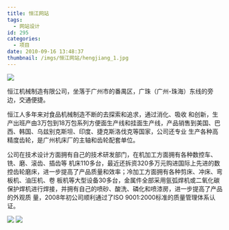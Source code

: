 ```yaml
---
title: 恒江网站
tags:
  - 网站设计
id: 295
categories:
  - 项目
date: 2010-09-16 13:48:37
thumbnail: /imgs/恒江网站/hengjiang_1.jpg
---
```


[![](/imgs/恒江网站/hengjiang_1.jpg)](/imgs/恒江网站/hengjiang_1.jpg)

恒江机械制造有限公司，坐落于广州市的番禺区，广珠（广州-珠海）东线的旁边，交通便捷。

恒江人多年来对食品机械制造不断的去探索和追求，通过消化、吸收 和创新，生产出班产由3万包到18万包系列方便面生产线和挂面生产线，产品销售到美国、巴西、韩国、乌兹别克斯坦、印度、捷克斯洛伐克等国家，公司还专业 生产各种高精度齿轮，是广州机床厂的主轴和齿轮配套单位。

公司在技术设计方面拥有自己的技术研发部门，在机加工方面拥有各种数控车、铣、磨、滚齿、插齿等 机床110多台，最近还拆资320多万元购进国际上先进的数控齿轮磨床，进一步提高了产品质量和效率；冷加工方面拥有各种剪床、冲床、弯板机、油压机、卷 板机等大型设备30多台，金属件全部采用氩弧焊机或二氧化碳保护焊机进行焊接，并拥有自己的喷砂、酸洗、磷化和喷漆房，进一步提高了产品的外观质 量，2008年初公司顺利通过了ISO 9001:2000标准的质量管理体系认证。

[![](/imgs/恒江网站/hengjiang_2.jpg)](/imgs/恒江网站/hengjiang_2.jpg)
[![](/imgs/恒江网站/hengjiang_3.jpg)](/imgs/恒江网站/hengjiang_3.jpg)